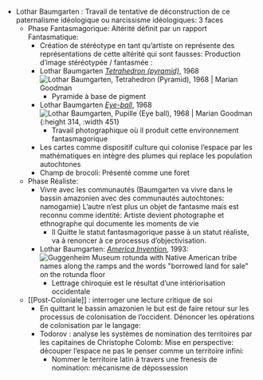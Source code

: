 - Lothar Baumgarten : Travail de tentative de déconstruction de ce paternalisme idéologique ou narcissisme idéologiques: 3 faces
	- Phase Fantasmagorique: Altérité définit par un rapport Fantasmatique:
		- Création de stéréotype en tant qu’artiste on représente des représentations de cette altérité qui sont fausses: Production d’image stéréotypée / fantasmée :
		- Lothar Baumgarten [*Tetrahedron (pyramid)*](https://www.mariangoodman.com/artists/31-lothar-baumgarten/works/37945/), 1968 ![Lothar Baumgarten, Tetrahedron (Pyramid), 1968 | Marian Goodman](https://artlogic-res.cloudinary.com/w_1680,h_1680,c_limit,f_auto,fl_lossy,q_auto/artlogicstorage/mariangoodman/images/view/aa08ae6c6602284f2110bd5388fd5d54j.jpg)
			- Pyramide à base de pigment
		- Lothar Baumgarten [*Eye-ball*](https://www.mariangoodman.com/artists/31-lothar-baumgarten/works/39383/), 1968 ![Lothar Baumgarten, Pupille (Eye ball), 1968 | Marian Goodman](https://artlogic-res.cloudinary.com/w_1680,h_1680,c_limit,f_auto,fl_lossy,q_auto/artlogicstorage/mariangoodman/images/view/78635e8c7874499aed3209f82d847dd0j.jpg){:height 314, :width 451}
			- Travail photographique où il produit cette environnement fantasmagorique
		- Les cartes comme dispositif culture qui colonise l’espace par les mathématiques en intègre des plumes qui replace les population autochtones
		- Champ de brocoli: Présenté comme une foret
	- Phase Réaliste:
		- Vivre avec les communautés (Baumgarten va vivre dans le bassin amazonien avec des communautés autochtones: namogamie) L’autre n’est plus un objet de fantasme mais est reconnu comme identité: Artiste devient photographe et ethnographe qui documente les moments de vie
			- Il Quitte le statut fantasmagorique passe à un statut réaliste, va à renoncer à ce processus d’objectivisation.
		- Lothar Baumgarten: [*America Invention*](https://www.guggenheim.org/exhibition/lothar-baumgarten-america-invention), 1993: ![Guggenheim Museum rotunda with Native American tribe names along the ramps and the words "borrowed land for sale" on the rotunda floor](https://www.guggenheim.org/wp-content/uploads/2008/01/installation-srgm-lothar-baumgarten-america-invention-ph001.jpg)
			- Lettrage chiroquie est le résultat d’une intériorisation occidentale
	- [[Post-Coloniale]] : interroger une lecture critique de soi
		- En quittant le bassin amazonien le but est de faire retour sur les processus de colonisation de l’occident. Dénoncer les opérations de colonisation par le langage:
		- Todorov : analyse les systèmes de nomination des territoires par les capitaines de Christophe Colomb: Mise en perspective: découper l’espace ne pas le penser comme un territoire infini:
			- Nommer le territoire latin à travers une frenesis de nomination: mécanisme de dépossession